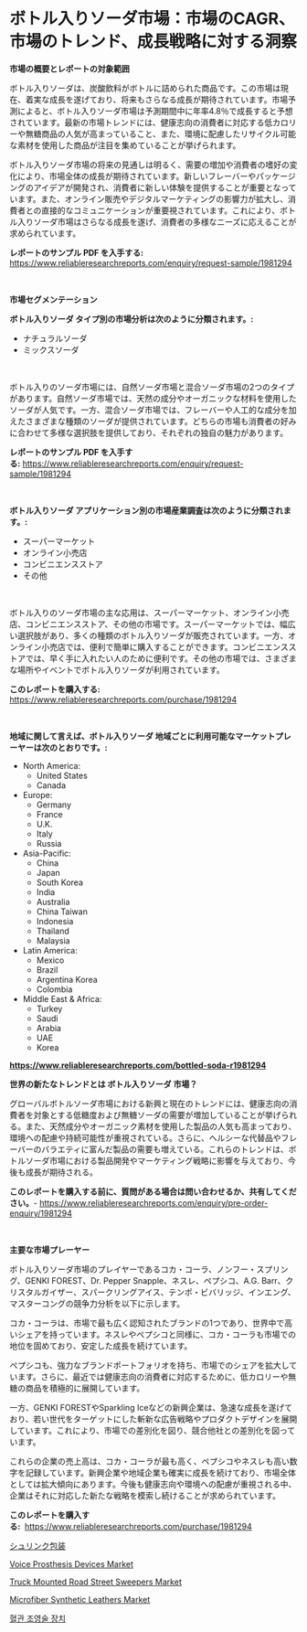 <p><h1>ボトル入りソーダ市場：市場のCAGR、市場のトレンド、成長戦略に対する洞察</h1></p><p><strong>市場の概要とレポートの対象範囲</strong></p>
<p><p>ボトル入りソーダは、炭酸飲料がボトルに詰められた商品です。この市場は現在、着実な成長を遂げており、将来もさらなる成長が期待されています。市場予測によると、ボトル入りソーダ市場は予測期間中に年率4.8％で成長すると予想されています。最新の市場トレンドには、健康志向の消費者に対応する低カロリーや無糖商品の人気が高まっていること、また、環境に配慮したリサイクル可能な素材を使用した商品が注目を集めていることが挙げられます。</p><p>ボトル入りソーダ市場の将来の見通しは明るく、需要の増加や消費者の嗜好の変化により、市場全体の成長が期待されています。新しいフレーバーやパッケージングのアイデアが開発され、消費者に新しい体験を提供することが重要となっています。また、オンライン販売やデジタルマーケティングの影響力が拡大し、消費者との直接的なコミュニケーションが重要視されています。これにより、ボトル入りソーダ市場はさらなる成長を遂げ、消費者の多様なニーズに応えることが求められています。</p></p>
<p><strong>レポートのサンプル PDF を入手する:</strong> <a href="https://www.reliableresearchreports.com/enquiry/request-sample/1981294">https://www.reliableresearchreports.com/enquiry/request-sample/1981294</a></p>
<p>&nbsp;</p>
<p><strong>市場セグメンテーション</strong></p>
<p><strong>ボトル入りソーダ タイプ別の市場分析は次のように分類されます。:</strong></p>
<p><ul><li>ナチュラルソーダ</li><li>ミックスソーダ</li></ul></p>
<p>&nbsp;</p>
<p><p>ボトル入りのソーダ市場には、自然ソーダ市場と混合ソーダ市場の2つのタイプがあります。自然ソーダ市場では、天然の成分やオーガニックな材料を使用したソーダが人気です。一方、混合ソーダ市場では、フレーバーや人工的な成分を加えたさまざまな種類のソーダが提供されています。どちらの市場も消費者の好みに合わせて多様な選択肢を提供しており、それぞれの独自の魅力があります。</p></p>
<p><strong>レポートのサンプル PDF を入手する:</strong>&nbsp;<a href="https://www.reliableresearchreports.com/enquiry/request-sample/1981294">https://www.reliableresearchreports.com/enquiry/request-sample/1981294</a></p>
<p>&nbsp;</p>
<p><strong> ボトル入りソーダ アプリケーション別の市場産業調査は次のように分類されます。:</strong></p>
<p><ul><li>スーパーマーケット</li><li>オンライン小売店</li><li>コンビニエンスストア</li><li>その他</li></ul></p>
<p>&nbsp;</p>
<p><p>ボトル入りのソーダ市場の主な応用は、スーパーマーケット、オンライン小売店、コンビニエンスストア、その他の市場です。スーパーマーケットでは、幅広い選択肢があり、多くの種類のボトル入りソーダが販売されています。一方、オンライン小売店では、便利で簡単に購入することができます。コンビニエンスストアでは、早く手に入れたい人のために便利です。その他の市場では、さまざまな場所やイベントでボトル入りソーダが利用されています。</p></p>
<p><strong>このレポートを購入する:</strong>&nbsp; <a href="https://www.reliableresearchreports.com/purchase/1981294">https://www.reliableresearchreports.com/purchase/1981294</a></p>
<p>&nbsp;</p>
<p><strong>地域に関して言えば、ボトル入りソーダ 地域ごとに利用可能なマーケットプレーヤーは次のとおりです。:</strong></p>
<p><ul>
    <li>
        North America:
        <ul>
            <li>United States</li>
            <li>Canada</li>
        </ul>
    </li>
    <li>
        Europe:
        <ul>
            <li>Germany</li>
            <li>France</li>
            <li>U.K.</li>
            <li>Italy</li>
            <li>Russia</li>
        </ul>
    </li>
    <li>
        Asia-Pacific:
        <ul>
            <li>China</li>
            <li>Japan</li>
            <li>South Korea</li>
            <li>India</li>
            <li>Australia</li>
            <li>China Taiwan</li>
            <li>Indonesia</li>
            <li>Thailand</li>
            <li>Malaysia</li>
        </ul>
    </li>
    <li>
        Latin America:
        <ul>
            <li>Mexico</li>
            <li>Brazil</li>
            <li>Argentina Korea</li>
            <li>Colombia</li>
        </ul>
    </li>
    <li>
        Middle East & Africa:
        <ul>
            <li>Turkey</li>
            <li>Saudi</li>
            <li>Arabia</li>
            <li>UAE</li>
            <li>Korea</li>
        </ul>
    </li>
    </ul></p>
<p><strong><a href="https://www.reliableresearchreports.com/bottled-soda-r1981294">https://www.reliableresearchreports.com/bottled-soda-r1981294</a></strong>&nbsp;</p>
<p><strong>世界の新たなトレンドとは ボトル入りソーダ 市場？</strong></p>
<p><p>グローバルボトルソーダ市場における新興と現在のトレンドには、健康志向の消費者を対象とする低糖度および無糖ソーダの需要が増加していることが挙げられる。また、天然成分やオーガニック素材を使用した製品の人気も高まっており、環境への配慮や持続可能性が重視されている。さらに、ヘルシーな代替品やフレーバーのバラエティに富んだ製品の需要も増えている。これらのトレンドは、ボトルソーダ市場における製品開発やマーケティング戦略に影響を与えており、今後も成長が期待される。</p></p>
<p><strong>このレポートを購入する前に、質問がある場合は問い合わせるか、共有してください。</strong>- <a href="https://www.reliableresearchreports.com/enquiry/pre-order-enquiry/1981294">https://www.reliableresearchreports.com/enquiry/pre-order-enquiry/1981294</a></p>
<p>&nbsp;</p>
<p><strong>主要な市場プレーヤー</strong></p>
<p><p>ボトル入りソーダ市場のプレイヤーであるコカ・コーラ、ノンフー・スプリング、GENKI FOREST、Dr. Pepper Snapple、ネスレ、ペプシコ、A.G. Barr、クリスタルガイザー、スパークリングアイス、テンポ・ビバリッジ、インエング、マスターコングの競争力分析を以下に示します。</p><p>コカ・コーラは、市場で最も広く認知されたブランドの1つであり、世界中で高いシェアを持っています。ネスレやペプシコと同様に、コカ・コーラも市場での地位を固めており、安定した成長を続けています。</p><p>ペプシコも、強力なブランドポートフォリオを持ち、市場でのシェアを拡大しています。さらに、最近では健康志向の消費者に対応するために、低カロリーや無糖の商品を積極的に展開しています。</p><p>一方、GENKI FORESTやSparkling Iceなどの新興企業は、急速な成長を遂げており、若い世代をターゲットにした斬新な広告戦略やプロダクトデザインを展開しています。これにより、市場での差別化を図り、競合他社との差別化を図っています。</p><p>これらの企業の売上高は、コカ・コーラが最も高く、ペプシコやネスレも高い数字を記録しています。新興企業や地域企業も確実に成長を続けており、市場全体としては拡大傾向にあります。今後も健康志向や環境への配慮が重視される中、企業はそれに対応した新たな戦略を模索し続けることが求められています。</p></p>
<p><strong>このレポートを購入する:</strong>&nbsp;&nbsp;<a href="https://www.reliableresearchreports.com/purchase/1981294">https://www.reliableresearchreports.com/purchase/1981294</a></p>
<p><p><a href="https://medium.com/@rodhoppe07/%E7%B8%AE%E5%B0%8F%E5%8C%85%E8%A3%85%E5%B8%82%E5%A0%B4%E6%B4%9E%E5%AF%9F-%E5%B8%82%E5%A0%B4%E5%8B%95%E5%90%91-%E6%88%90%E9%95%B7-2024%E5%B9%B4%E3%81%8B%E3%82%892031%E5%B9%B4%E3%81%BE%E3%81%A7%E3%81%AE%E4%BA%88%E6%B8%AC-21693db5972e">シュリンク包装</a></p><p><a href="https://github.com/bobicer/Market-Research-Report-List-3/blob/main/voice-prosthesis-devices-market.md">Voice Prosthesis Devices Market</a></p><p><a href="https://view.publitas.com/reportprime-1/truck-mounted-road-street-sweepers-market-report-reveals-the-latest-trends-and-growth-opportunities-of-this-market/">Truck Mounted Road Street Sweepers Market</a></p><p><a href="https://iodized-pantydraco-05c.notion.site/Microfiber-Synthetic-Leathers-Market-Size-Market-Outlook-and-Market-Forecast-2024-to-2031-afd5e0e016b1425b8389cea8abb06264">Microfiber Synthetic Leathers Market</a></p><p><a href="https://medium.com/@constantinvon/%ED%98%88%EA%B4%80%EC%A1%B0%EC%98%81%EC%9E%A5%EC%B9%98-%EC%8B%9C%EC%9E%A5%EC%9D%80-%EC%8B%9C%EC%9E%A5-%EC%A0%90%EC%9C%A0%EC%9C%A8-%EA%B7%9C%EB%AA%A8-%EB%B0%8F-2031%EB%85%84%EA%B9%8C%EC%A7%80-%EC%98%88%EC%83%81%EB%90%9C-%EC%98%88%EC%B8%A1%EC%97%90-%EC%B4%88%EC%A0%90%EC%9D%84-%EB%A7%9E%EC%B6%A5%EB%8B%88%EB%8B%A4-57d3bf19f87c">혈관 조영술 장치</a></p></p>
